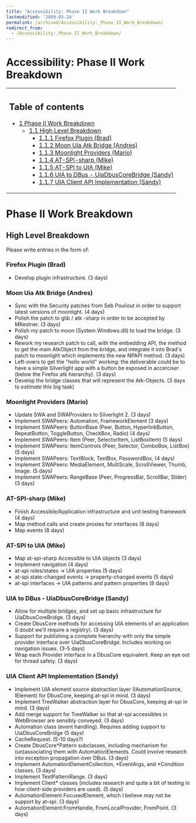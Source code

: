 ```yaml
---
title: "Accessibility: Phase II Work Breakdown"
lastmodified: '2009-03-24'
permalink: /archived/Accessibility:_Phase_II_Work_Breakdown/
redirect_from:
  - /Accessibility:_Phase_II_Work_Breakdown/
---
```


Accessibility: Phase II Work Breakdown
======================================

<table>
<col width="100%" />
<tbody>
<tr class="odd">
<td align="left"><h2>Table of contents</h2>
<ul>
<li><a href="#phase-ii-work-breakdown">1 Phase II Work Breakdown</a>
<ul>
<li><a href="#high-level-breakdown">1.1 High Level Breakdown</a>
<ul>
<li><a href="#firefox-plugin-brad">1.1.1 Firefox Plugin (Brad)</a></li>
<li><a href="#moon-uia-atk-bridge-andres">1.1.2 Moon Uia Atk Bridge (Andres)</a></li>
<li><a href="#moonlight-providers-mario">1.1.3 Moonlight Providers (Mario)</a></li>
<li><a href="#at-spi-sharp-mike">1.1.4 AT-SPI-sharp (Mike)</a></li>
<li><a href="#at-spi-to-uia-mike">1.1.5 AT-SPI to UIA (Mike)</a></li>
<li><a href="#uia-to-dbus---uiadbuscorebridge-sandy">1.1.6 UIA to DBus - UiaDbusCoreBridge (Sandy)</a></li>
<li><a href="#uia-client-api-implementation-sandy">1.1.7 UIA Client API Implementation (Sandy)</a></li>
</ul></li>
</ul></li>
</ul></td>
</tr>
</tbody>
</table>

Phase II Work Breakdown
=======================

High Level Breakdown
--------------------

Please write entries in the form of:

### Firefox Plugin (Brad)

-   Develop plugin infrastructure. (3 days)

### Moon Uia Atk Bridge (Andres)

-   Sync with the Security patches from Seb Pouliout in order to support latest versions of moonlight. (4 days)
-   Polish the patch to glib / atk -sharp in order to be accepted by MKestner. (3 days)
-   Polish my patch to moon (System.Windows.dll) to load the bridge. (3 days)
-   Rework my research patch to call, with the embedding API, the method to get the main AtkObject from the bridge, and integrate it into Brad's patch to moonlight which implements the new NPAPI method. (3 days)
-   Left-overs to get the "hello world" working: the deliverable could be to have a simple Silverlight app with a button be exposed in accerciser (below the Firefox atk hierarchy). (3 days)
-   Develop the bridge classes that will represent the Atk-Objects. (3 days to *estimate* this big task)

### Moonlight Providers (Mario)

-   Update SWA and SWAProviders to Silverlight 2. (3 days)
-   Implement SWAPeers: Automation, FrameworkElement (3 days)
-   Implement SWAPeers: ButtonBase (Peer, Button, HyperlinkButton, RepeatButton, ToggleButton, CheckBox, Radio) (4 days)
-   Implement SWAPeers: Item (Peer, SelectorItem, ListBoxItem) (5 days)
-   Implement SWAPeers: ItemControls (Peer, Selector, ComboBox, ListBox) (5 days)
-   Implement SWAPeers: TextBlock, TextBox, PasswordBox, (4 days)
-   Implement SWAPeers: MediaElement, MultiScale, ScrollViewer, Thumb, Image. (5 days)
-   Implement SWAPeers: RangeBase (Peer, ProgressBar, ScrollBar, Slider) (3 days)

### AT-SPI-sharp (Mike)

-   Finish Accessible/Application infrastructure and unit testing framework (4 days)
-   Map method calls and create proxies for interfaces (8 days)
-   Map events (8 days)

### AT-SPI to UIA (Mike)

-   Map at-spi-sharp Accessible to UIA objects (3 days)
-   Implement navigation (4 days)
-   at-spi roles/states -\> UIA properties (5 days)
-   at-spi state-changed events -\> property-changed events (5 days)
-   at-spi interfaces -\> UIA patterns and pattern properties (8 days)

### UIA to DBus - UiaDbusCoreBridge (Sandy)

-   Allow for multiple bridges, and set up basic infrastructure for UiaDbusCoreBridge. (3 days)
-   Create DbusCore methods for accessing UIA elements of an application (I doubt we'll require a registry). (3 days)
-   Support for publishing a complete hierarchy with only the simple provider interface over UiaDbusCoreBridge. Includes working on navigation issues. (3-5 days)
-   Wrap each Provider interface in a DbusCore equivalent. Keep an eye out for thread safety. (3 days)

### UIA Client API Implementation (Sandy)

-   Implement UIA element source abstraction layer (IAutomationSource, IElement) for DbusCore, keeping at-spi in mind. (3 days)
-   Implement TreeWalker abstraction layer for DbusCore, keeping at-spi in mind. (3 days)
-   Add merge support for TreeWalker so that at-spi accessibles in WebBrowser are sensibly conveyed. (3 days)
-   Automation class (event handling). Requires adding support to UiaDbusCoreBridge (5 days)
-   CacheRequest. (5-10 days?)
-   Create DbusCore\*Pattern subclasses, including mechanism for (un)associating them with AutomationElements. Could involve research into exception propagation over DBus. (3 days)
-   Implement AutomationElementCollection, \*EventArgs, and \*Condition classes. (3 days)
-   Implement TextPatternRange. (3 days)
-   Implement Client\* classes (includes research and quite a bit of testing in how client-side providers are used). (5 days)
-   AutomationElement.FocusedElement, which I believe may not be support by at-spi. (3 days)
-   AutomationElement:FromHandle, FromLocalProvider, FromPoint. (3 days)


